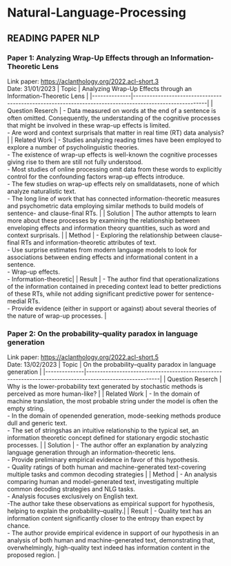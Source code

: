 # Natural-Language-Processing

## READING PAPER NLP

### Paper 1: Analyzing Wrap-Up Effects through an Information-Theoretic Lens
Link paper: https://aclanthology.org/2022.acl-short.3 \
Date: 31/01/2023
| Topic        |                 Analyzing Wrap-Up Effects through an Information-Theoretic Lens                                             |
|--------------|--------------------------------------------------------------------------------------------------------|
| Question Reserch    | - Data measured on words at the end of a sentence is often omitted. Consequently, the understanding of the cognitive processes that might be involved in these wrap-up effects is limited. <br /> - Are word and context surprisals that matter in real time (RT) data analysis? |
| Related Work | - Studies analyzing reading times have been employed to explore a number of psycholinguistic theories.<br /> - The existence of wrap-up effects is well-known the cognitive processes giving rise to them are still not fully understood.<br /> - Most studies of online processing omit data from these words to explicitly control for the confounding factors wrap-up effects introduce.<br /> - The few studies on wrap-up effects rely on smalldatasets, none of which analyze naturalistic text.<br /> - The long line of work that has connected information-theoretic measures and psychometric data employing similar methods to build models of sentence- and clause-final RTs. |
| Solution     | The author attempts to learn more about these processes by examining the relationship between enveloping effects and information theory quantities, such as word and context surprisals. |
| Method       | - Exploring the relationship between clause-final RTs and information-theoretic attributes of text.<br /> - Use surprise estimates from modern language models to look for associations between ending effects and informational content in a sentence.<br /> - Wrap-up effects.<br /> - Information-theoretic|
| Result       | - The author find that operationalizations of the information contained in preceding context lead to better predictions of these RTs, while not adding significant predictive power for sentence-medial RTs.<br /> - Provide evidence (either in support or against) about several theories of the nature of wrap-up processes. |

### Paper 2: On the probability–quality paradox in language generation
Link paper: https://aclanthology.org/2022.acl-short.5 \
Date: 13/02/2023
| Topic        |                 On the probability–quality paradox in language generation                                            |
|--------------|--------------------------------------------------------------------------------------------------------|
| Question Reserch    | Why is the lower-probability text generated by stochastic methods is perceived as more human-like? |
| Related Work |  - In the domain of machine translation, the most probable string under the model is often the empty string. <br /> - In the domain of openended generation, mode-seeking methods produce dull and generic text. <br /> - The set of stringshas an intuitive relationship to the typical set, an information theoretic concept defined for stationary ergodic stochastic processes. |
| Solution     | - The author offer an explanation by analyzing language generation through an information-theoretic lens. <br /> - Provide preliminary empirical evidence in favor of this hypothesis. <br /> - Quality ratings of both human and machine-generated text-covering multiple tasks and common decoding strategies  |
| Method       | - An analysis comparing human and model-generated text, investigating multiple common decoding strategies and NLG tasks.<br /> - Analysis focuses exclusively on English text. <br /> -The author take these observations as empirical support for hypothesis, helping to explain the probability–quality.|
| Result       | - Quality text has an information content significantly closer to the entropy than expect by chance. <br /> - The author provide empirical evidence in support of our hypothesis in an analysis of both human and machine-generated text, demonstrating that, overwhelmingly, high-quality text indeed has information content in the proposed region. |
